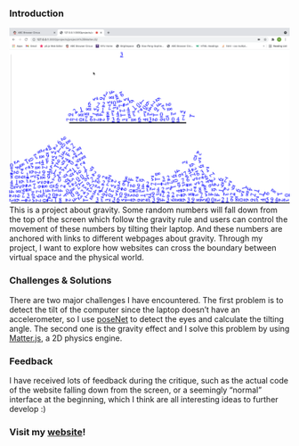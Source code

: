### Introduction
![Gravity](https://github.com/Xiao-Peng-Sophie/abc-student-repo/blob/master/projects/projectA%2BMatterJS/gravity.png)
This is a project about gravity. Some random numbers will fall down from the top of the screen which follow the gravity rule and users can control the movement of these numbers by tilting their laptop. And these numbers are anchored with links to different webpages about gravity. Through my project, I want to explore how  websites can cross the boundary between virtual space and the physical world.

### Challenges & Solutions

There are two major challenges I have encountered. The first problem is to detect the tilt of the computer since the laptop doesn’t have an accelerometer, so I use [poseNet](https://ml5js.org/) to detect the eyes and calculate the tilting angle. The second one is the gravity effect and I solve this problem by using [Matter.js](https://brm.io/matter-js/), a 2D physics engine.

### Feedback
I have received lots of feedback during the critique, such as the actual code of the website falling down from the screen, or a seemingly “normal” interface at the beginning, which I think are all interesting ideas to further develop :)

### Visit my [website](https://xiao-peng-sophie.github.io/abc-student-repo/projects/projectA+MatterJS/index.html)!
